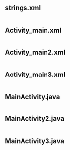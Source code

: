 strings.xml
-----------
```

```
Activity_main.xml
------------------
```

```
Activity_main2.xml
------------------
```

```
Activity_main3.xml
------------------
```

```

MainActivity.java
------------------
```

```
MainActivity2.java
------------------
```

```
MainActivity3.java
------------------
```

```

